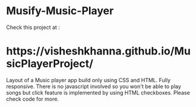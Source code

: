 # Musify-Music-Player

Check this project at :
<h1>https://visheshkhanna.github.io/MusicPlayerProject/</h1>
  
Layout of a Music player app build only using CSS and HTML. Fully responsive.
There is no javascript involved so you won't be able to play songs but click feature is implemented by using HTML checkboxes. Please check code for more.

